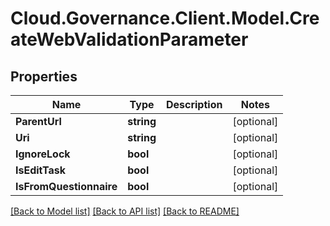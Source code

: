 # Cloud.Governance.Client.Model.CreateWebValidationParameter
## Properties

Name | Type | Description | Notes
------------ | ------------- | ------------- | -------------
**ParentUrl** | **string** |  | [optional] 
**Uri** | **string** |  | [optional] 
**IgnoreLock** | **bool** |  | [optional] 
**IsEditTask** | **bool** |  | [optional] 
**IsFromQuestionnaire** | **bool** |  | [optional] 

[[Back to Model list]](../README.md#documentation-for-models) [[Back to API list]](../README.md#documentation-for-api-endpoints) [[Back to README]](../README.md)

